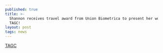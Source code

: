```yaml
---
published: true
title: >-
  Shannon receives travel award from Union Biometrica to present her work at
  TAGC!
layout: post
tags: news
---
```

[TAGC](http://www.genetics2016.org/)
